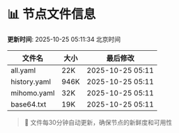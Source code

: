 # 📊 节点文件信息

**更新时间**: 2025-10-25 05:11:34 北京时间

| 文件名 | 大小 | 最后修改 |
|--------|------|----------|
| all.yaml | 22K | 2025-10-25 05:11 |
| history.yaml | 946K | 2025-10-25 05:11 |
| mihomo.yaml | 32K | 2025-10-25 05:11 |
| base64.txt | 19K | 2025-10-25 05:11 |

> 🔄 文件每30分钟自动更新，确保节点的新鲜度和可用性
